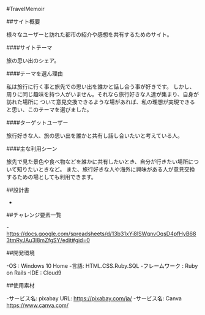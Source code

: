 <!--# README-->

<!--This README would normally document whatever steps are necessary to get the-->
<!--application up and running.-->

<!--Things you may want to cover:-->

<!--* Ruby version-->

<!--* System dependencies-->

<!--* Configuration-->

<!--* Database creation-->

<!--* Database initialization-->

<!--* How to run the test suite-->

<!--* Services (job queues, cache servers, search engines, etc.)-->

<!--* Deployment instructions-->

<!--* ...-->


#TravelMemoir


##サイト概要

様々なユーザーと訪れた都市の紹介や感想を共有するためのサイト。


####サイトテーマ

旅の思い出のシェア。


####テーマを選ん理由

私は旅行に行く事と旅先での思い出を誰かと話し合う事が好きです。
しかし、周りに同じ趣味を持つ人がいません。それなら旅行好きな人達が集まり、自身が訪れた場所に
ついて意見交換できるような場があれば、私の理想が実現できると思い、このテーマを選びました。


####ターゲットユーザー

旅行好きな人、旅の思い出を誰かと共有し話し合いたいと考えている人。


####主な利用シーン

旅先で見た景色や食べ物などを誰かに共有したいとき、自分が行きたい場所について知りたいときなど。
また、旅行好きな人や海外に興味がある人が意見交換するための場としても利用できます。


##設計書

-


##チャレンジ要素一覧

-https://docs.google.com/spreadsheets/d/13b31xYi8lSWgnvOqsD4pfHyB683tmRyJAu3l8mZfgSY/edit#gid=0


##開発環境

-OS : Windows 10 Home
-言語: HTML.CSS.Ruby.SQL
-フレームワーク : Ruby on Rails
-IDE : Cloud9


##使用素材

-サービス名: pixabay
 URL: https://pixabay.com/ja/
-サービス名: Canva
 https://www.canva.com/